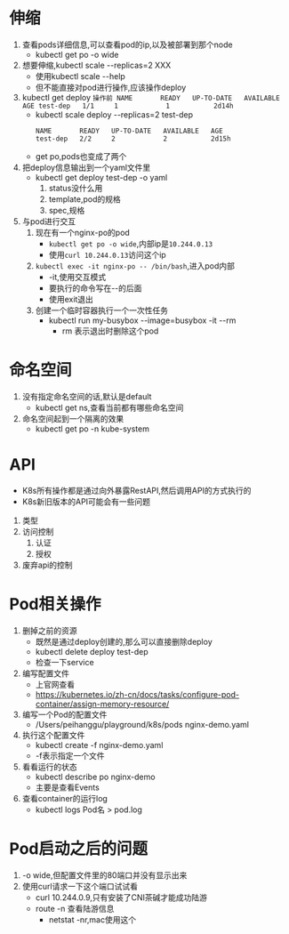 # 伸缩
1. 查看pods详细信息,可以查看pod的ip,以及被部署到那个node
    - kubectl get po -o wide
2. 想要伸缩,kubectl scale --replicas=2 XXX
    - 使用kubectl scale --help
    - 但不能直接对pod进行操作,应该操作deploy
3. kubectl get deploy
        ```操作前
        NAME       READY   UP-TO-DATE   AVAILABLE   AGE
        test-dep   1/1     1            1           2d14h
        ```
    - kubectl scale deploy --replicas=2 test-dep
        ```操作后
        NAME       READY   UP-TO-DATE   AVAILABLE   AGE
        test-dep   2/2     2            2           2d15h
        ```
    - get po,pods也变成了两个
4. 把deploy信息输出到一个yaml文件里
    - kubectl get deploy test-dep -o yaml
        1. status没什么用
        2. template,pod的规格
        3. spec,规格
5. 与pod进行交互
    1. 现在有一个nginx-po的pod
        - `kubectl get po -o wide`,内部ip是`10.244.0.13`
        - 使用`curl 10.244.0.13`访问这个ip
    2. `kubectl exec -it nginx-po -- /bin/bash`,进入pod内部
        - -it,使用交互模式
        - 要执行的命令写在--的后面
        - 使用exit退出
    3. 创建一个临时容器执行一个一次性任务
        - kubectl run my-busybox --image=busybox -it --rm
            - rm 表示退出时删除这个pod

# 命名空间
1. 没有指定命名空间的话,默认是default
    - kubectl get ns,查看当前都有哪些命名空间
2. 命名空间起到一个隔离的效果
    - kubectl get po -n kube-system
# API
- K8s所有操作都是通过向外暴露RestAPI,然后调用API的方式执行的
- K8s新旧版本的API可能会有一些问题
1. 类型
2. 访问控制
    1. 认证
    2. 授权
3. 废弃api的控制
# Pod相关操作
1. 删掉之前的资源
    - 既然是通过deploy创建的,那么可以直接删除deploy
    - kubectl delete deploy test-dep
    - 检查一下service
2. 编写配置文件
    - 上官网查看
    - https://kubernetes.io/zh-cn/docs/tasks/configure-pod-container/assign-memory-resource/
3. 编写一个Pod的配置文件
    - /Users/peihanggu/playground/k8s/pods nginx-demo.yaml
4. 执行这个配置文件
    - kubectl create -f nginx-demo.yaml
    - -f表示指定一个文件
5. 看看运行的状态
    - kubectl describe po nginx-demo
    - 主要是查看Events
6. 查看container的运行log
    - kubectl logs Pod名 > pod.log
# Pod启动之后的问题
1. -o wide,但配置文件里的80端口并没有显示出来
2. 使用curl请求一下这个端口试试看
    - curl 10.244.0.9,只有安装了CNI茶碱才能成功陆游
    - route -n 查看陆游信息
        - netstat -nr,mac使用这个